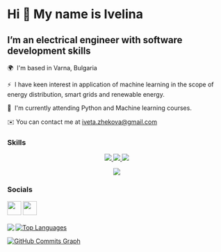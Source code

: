 Hi 👋 My name is Ivelina
========================
I’m an electrical engineer with software development skills
---------------------------------------------------------
🌍  I'm based in Varna, Bulgaria

⚡  I have keen interest in application of machine learning in the scope of energy distribution, smart grids and renewable energy.

🧠  I'm currently attending Python and Machine learning courses.

✉️ You can contact me at [iveta.zhekova@gmail.com](mailto:iveta.zhekova@gmail.com)



### Skills

<p align="center">
  <a href="https://skillicons.dev">
    <img src="https://skillicons.dev/icons?i=py,matlab" />
  </a>
  <a href="https://jupyter.org">
    <img src="https://jupyter.org/assets/homepage/main-logo.svg" />
  </a>
  <a href="https://skillicons.dev">
    <img src="https://skillicons.dev/icons?i=md,latex,github,autocad,arduino" />
  </a>
</p>

<p align="center">
  <a href="https://scikit-learn.org">
    <img src="https://scikit-learn.org/stable/_static/scikit-learn-logo-small.png" />
  </a>

 
### Socials<p align="left"> <a href="https://www.github.com/Ivelina-Z" target="_blank" rel="noreferrer"><img src="https://raw.githubusercontent.com/danielcranney/readme-generator/main/public/icons/socials/github.svg" width="32" height="32" /></a> <a href="https://www.linkedin.com/in/ivelina-zhekova-87212816a/" target="_blank" rel="noreferrer"><img src="https://raw.githubusercontent.com/danielcranney/readme-generator/main/public/icons/socials/linkedin.svg" width="32" height="32" /></a></p>

<a href="http://www.github.com/Ivelina-Z" align="right"><img src="https://github-readme-streak-stats.herokuapp.com/?user=Ivelina-Z&stroke=22c55e&background=181824&ring=ec4899&fire=ec4899&currStreakNum=22c55e&currStreakLabel=ec4899&sideNums=22c55e&sideLabels=22c55e&dates=22c55e&hide_border=true"
href="https://github.com/Ivelina-Z" align="left"><img src="https://github-readme-stats.vercel.app/api/top-langs/?username=Ivelina-Z&langs_count=10&title_color=ec4899&text_color=22c55e&icon_color=ec4899&bg_color=181824&hide_border=true&locale=en&custom_title=Top%20%Languages" alt="Top Languages" /></a>

<a href="http://www.github.com/Ivelina-Z"><img src="https://github-readme-activity-graph.cyclic.app/graph?username=Ivelina-Z&bg_color=181824&color=22c55e&line=ec4899&point=22c55e&area_color=181824&area=true&hide_border=true&custom_title=GitHub%20Commits%20Graph" alt="GitHub Commits Graph" /></a>

